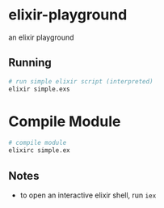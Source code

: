# elixir-playground

an elixir playground


## Running

```bash
# run simple elixir script (interpreted)
elixir simple.exs
```

# Compile Module

```bash
# compile module
elixirc simple.ex
```

## Notes

- to open an interactive elixir shell, run `iex`
